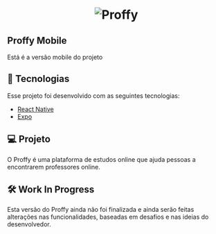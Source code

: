 <h1 align="center">
    <img alt="Proffy" title="Proffy" src="https://github.com/rocketseat-education/nlw-02-omnistack/raw/master/.github/logo.svg" />
</h1>

## Proffy Mobile
Está é a versão mobile do projeto

## 🚀 Tecnologias

Esse projeto foi desenvolvido com as seguintes tecnologias:

- [React Native](https://facebook.github.io/react-native/)
- [Expo](https://expo.io/)

## 💻 Projeto

O Proffy é uma plataforma de estudos online que ajuda pessoas a encontrarem professores online.

## 🛠 Work In Progress
Esta versão do Proffy ainda não foi finalizada e ainda serão feitas alterações nas funcionalidades, baseadas em desafios e nas ideias do desenvolvedor.

